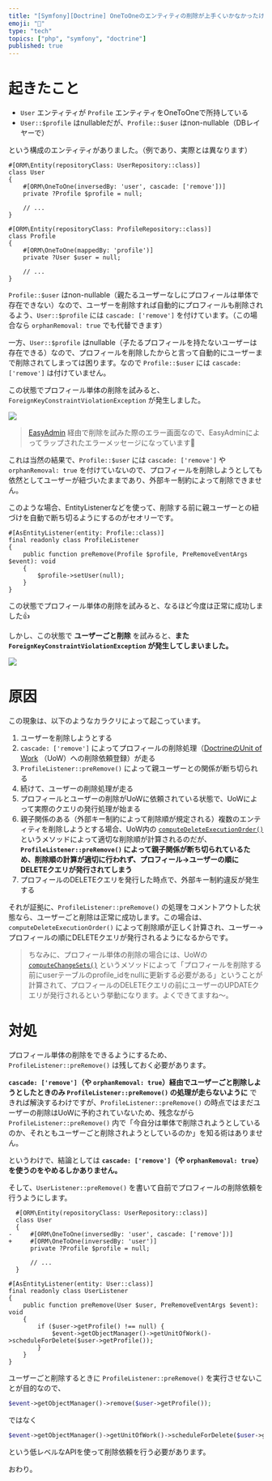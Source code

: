 ```yaml
---
title: "[Symfony][Doctrine] OneToOneのエンティティの削除が上手くいかなかったけど解決した"
emoji: "🎻"
type: "tech"
topics: ["php", "symfony", "doctrine"]
published: true
---
```


# 起きたこと

- `User` エンティティが `Profile` エンティティをOneToOneで所持している
- `User::$profile` はnullableだが、`Profile::$user` はnon-nullable（DBレイヤーで）

という構成のエンティティがありました。（例であり、実際とは異なります）

```php:src/Entity/User.php
#[ORM\Entity(repositoryClass: UserRepository::class)]
class User
{
    #[ORM\OneToOne(inversedBy: 'user', cascade: ['remove'])]
    private ?Profile $profile = null;
    
    // ...
}
```

```php:src/Entity/Profile.php
#[ORM\Entity(repositoryClass: ProfileRepository::class)]
class Profile
{
    #[ORM\OneToOne(mappedBy: 'profile')]
    private ?User $user = null;
    
    // ...
}
```

`Profile::$user` はnon-nullable（親たるユーザーなしにプロフィールは単体で存在できない）なので、ユーザーを削除すれば自動的にプロフィールも削除されるよう、`User::$profile` には `cascade: ['remove']` を付けています。（この場合なら `orphanRemoval: true` でも代替できます）

一方、`User::$profile` はnullable（子たるプロフィールを持たないユーザーは存在できる）なので、プロフィールを削除したからと言って自動的にユーザーまで削除されてしまっては困ります。なので `Profile::$user` には `cascade: ['remove']` は付けていません。

この状態でプロフィール単体の削除を試みると、`ForeignKeyConstraintViolationException` が発生しました。

![](https://img.esa.io/uploads/production/attachments/15064/2025/04/24/77821/9450e442-5826-47c2-8e96-8da0dc0eb3bf.png)

> [EasyAdmin](https://symfony.com/bundles/EasyAdminBundle/current/index.html) 経由で削除を試みた際のエラー画面なので、EasyAdminによってラップされたエラーメッセージになっています🙏

これは当然の結果で、`Profile::$user` には `cascade: ['remove']` や `orphanRemoval: true` を付けていないので、プロフィールを削除しようとしても依然としてユーザーが紐づいたままであり、外部キー制約によって削除できません。

このような場合、EntityListenerなどを使って、削除する前に親ユーザーとの紐づけを自動で断ち切るようにするのがセオリーです。

```php:src/EntityListener/ProfileListener.php
#[AsEntityListener(entity: Profile::class)]
final readonly class ProfileListener
{
    public function preRemove(Profile $profile, PreRemoveEventArgs $event): void
    {
        $profile->setUser(null);
    }
}
```

この状態でプロフィール単体の削除を試みると、なるほど今度は正常に成功しました👍

しかし、この状態で **ユーザーごと削除** を試みると、**また `ForeignKeyConstraintViolationException` が発生してしまいました。**

![](https://img.esa.io/uploads/production/attachments/15064/2025/04/24/77821/50025d66-efdc-4900-bd88-5e05f602decf.png)

# 原因

この現象は、以下のようなカラクリによって起こっています。

1. ユーザーを削除しようとする
1. `cascade: ['remove']` によってプロフィールの削除処理（[DoctrineのUnit of Work](https://www.doctrine-project.org/projects/doctrine-orm/en/3.3/reference/working-with-objects.html) （UoW）への削除依頼登録）が走る
1. `ProfileListener::preRemove()` によって親ユーザーとの関係が断ち切られる
1. 続けて、ユーザーの削除処理が走る
1. プロフィールとユーザーの削除がUoWに依頼されている状態で、UoWによって実際のクエリの発行処理が始まる
1. 親子関係のある（外部キー制約によって削除順が規定される）複数のエンティティを削除しようとする場合、UoW内の [`computeDeleteExecutionOrder()`](https://github.com/doctrine/orm/blob/3.3.2/src/UnitOfWork.php#L1145) というメソッドによって適切な削除順が計算されるのだが、**`ProfileListener::preRemove()` によって親子関係が断ち切られているため、削除順の計算が適切に行われず、プロフィール→ユーザーの順にDELETEクエリが発行されてしまう**
1. プロフィールのDELETEクエリを発行した時点で、外部キー制約違反が発生する

それが証拠に、`ProfileListener::preRemove()` の処理をコメントアウトした状態なら、ユーザーごと削除は正常に成功します。この場合は、`computeDeleteExecutionOrder()` によって削除順が正しく計算され、ユーザー→プロフィールの順にDELETEクエリが発行されるようになるからです。

> ちなみに、プロフィール単体の削除の場合には、UoWの [`computeChangeSets()`](https://github.com/doctrine/orm/blob/3.3.2/src/UnitOfWork.php#L350) というメソッドによって「プロフィールを削除する前にuserテーブルのprofile_idをnullに更新する必要がある」ということが計算されて、プロフィールのDELETEクエリの前にユーザーのUPDATEクエリが発行されるという挙動になります。よくできてますね〜。

# 対処

プロフィール単体の削除をできるようにするため、`ProfileListener::preRemove()` は残しておく必要があります。

**`cascade: ['remove']`（や `orphanRemoval: true`）経由でユーザーごと削除しようとしたときのみ `ProfileListener::preRemove()` の処理が走らないように** できれば解決するわけですが、`ProfileListener::preRemove()` の時点ではまだユーザーの削除はUoWに予約されていないため、残念ながら `ProfileListener::preRemove()` 内で「今自分は単体で削除されようとしているのか、それともユーザーごと削除されようとしているのか」を知る術はありません。

というわけで、結論としては **`cascade: ['remove']`（や `orphanRemoval: true`）を使うのをやめるしかありません。**

そして、`UserListener::preRemove()` を書いて自前でプロフィールの削除依頼を行うようにします。

```diff:src/Entity/User.php
  #[ORM\Entity(repositoryClass: UserRepository::class)]
  class User
  {
-     #[ORM\OneToOne(inversedBy: 'user', cascade: ['remove'])]
+     #[ORM\OneToOne(inversedBy: 'user')]
      private ?Profile $profile = null;
      
      // ...
  }
```

```php:src/EntityListener/UserListener.php
#[AsEntityListener(entity: User::class)]
final readonly class UserListener
{
    public function preRemove(User $user, PreRemoveEventArgs $event): void
    {
        if ($user->getProfile() !== null) {
            $event->getObjectManager()->getUnitOfWork()->scheduleForDelete($user->getProfile());
        }
    }
}
```

ユーザーごと削除するときに `ProfileListener::preRemove()` を実行させないことが目的なので、

```php
$event->getObjectManager()->remove($user->getProfile());
```

ではなく

```php
$event->getObjectManager()->getUnitOfWork()->scheduleForDelete($user->getProfile());
```

という低レベルなAPIを使って削除依頼を行う必要があります。

おわり。
